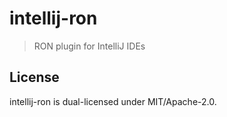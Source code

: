 # intellij-ron

> RON plugin for IntelliJ IDEs

## License

intellij-ron is dual-licensed under MIT/Apache-2.0.

